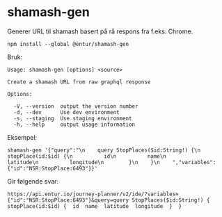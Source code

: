 # shamash-gen

Generer URL til shamash basert på rå respons fra f.eks. Chrome.

```
npm install --global @entur/shamash-gen
```

Bruk:

```
Usage: shamash-gen [options] <source>

Create a shamash URL from raw graphql response

Options:

  -V, --version  output the version number
  -d, --dev      Use dev environment
  -s, --staging  Use staging environment
  -h, --help     output usage information
```

Eksempel:

```
shamash-gen '{"query":"\n    query StopPlaces($id:String!) {\n        stopPlace(id:$id) {\n          id\n          name\n          latitude\n          longitude\n        }\n    }\n    ","variables":{"id":"NSR:StopPlace:6493"}}'
```

Gir følgende svar:

```
https://api.entur.io/journey-planner/v2/ide/?variables={"id":"NSR:StopPlace:6493"}&query=query StopPlaces($id:String!) {  stopPlace(id:$id) {  id  name  latitude  longitude  }  }
```

